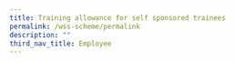 ```yaml
---
title: Training allowance for self sponsored trainees
permalink: /wss-scheme/permalink
description: ""
third_nav_title: Employee
---
```



